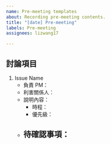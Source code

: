 ```yaml
---
name: Pre-meeting templates
about: Recording pre-meeting contents.
title: "[date] Pre-meeting"
labels: Pre-meeting
assignees: lizwang17

---
```


## 討論項目
1. Issue Name
    - 負責 PM：
    - 利害關係人：
    - 說明內容：
        - 時程：
        - 優先級：
    - 待確認事項：
        -
